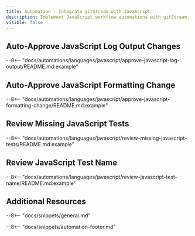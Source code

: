 ```yaml
---
title: Automation - Integrate gitStream with JavaScript
description: Implement JavaScript workflow automations with gitStream.
visible: false
---
```


## Auto-Approve JavaScript Log Output Changes

--8<-- "docs/automations/languages/javascript/approve-javascript-log-output/README.md:example"

## Auto-Approve JavaScript Formatting Change

--8<-- "docs/automations/languages/javascript/approve-javascript-formatting-change/README.md:example"

## Review Missing JavaScript Tests

--8<-- "docs/automations/languages/javascript/review-missing-javascript-tests/README.md:example"

## Review JavaScript Test Name

--8<-- "docs/automations/languages/javascript/review-javascript-test-name/README.md:example"


## Additional Resources

--8<-- "docs/snippets/general.md"

--8<-- "docs/snippets/automation-footer.md"
